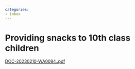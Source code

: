 ```yaml
---
categories:
- Inbox
---
```

# Providing snacks to 10th class children

[DOC-20230210-WA0084..pdf](../files/dbab4510-a340-41bb-8bd8-bd8baa41624a.pdf)